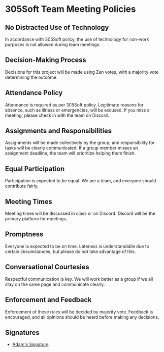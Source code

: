 # 305Soft Team Meeting Policies

## No Distracted Use of Technology
In accordance with 305Soft policy, the use of technology for non-work purposes is not allowed during team meetings.

## Decision-Making Process
Decisions for this project will be made using Zen votes, with a majority vote determining the outcome.

## Attendance Policy
Attendance is required as per 305Soft policy. Legitimate reasons for absence, such as illness or emergencies, will be excused. If you miss a meeting, please check in with the team on Discord.

## Assignments and Responsibilities
Assignments will be made collectively by the group, and responsibility for tasks will be clearly communicated. If a group member misses an assignment deadline, the team will prioritize helping them finish.

## Equal Participation
Participation is expected to be equal. We are a team, and everyone should contribute fairly.

## Meeting Times
Meeting times will be discussed in class or on Discord. Discord will be the primary platform for meetings.

## Promptness
Everyone is expected to be on time. Lateness is understandable due to certain circumstances, but please do not take advantage of this.

## Conversational Courtesies
Respectful communication is key. We will work better as a group if we all stay on the same page and communicate clearly.

## Enforcement and Feedback
Enforcement of these rules will be decided by majority vote. Feedback is encouraged, and all opinions should be heard before making any decisions.

## Signatures
- [Adam's Signature](https://prnt.sc/lsAdPeVP_AFU)
